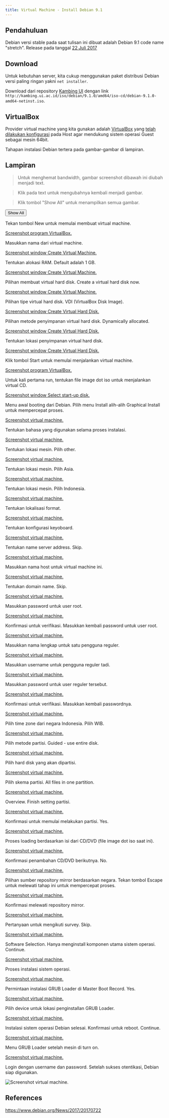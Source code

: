 ```yaml
---
title: Virtual Machine - Install Debian 9.1
---
```


## Pendahuluan

Debian versi stable pada saat tulisan ini dibuat adalah Debian 9.1 code name
"stretch". Release pada tanggal [22 Juli 2017]

## Download

Untuk kebutuhan server, kita cukup menggunakan paket distribusi Debian
versi paling ringan yakni `net installer`.

Download dari repository [Kambing UI] dengan link
`http://kambing.ui.ac.id/iso/debian/9.1.0/amd64/iso-cd/debian-9.1.0-amd64-netinst.iso`.

## VirtualBox

Provider virtual machine yang kita gunakan adalah [VirtualBox] yang
[telah dilakukan konfigurasi][1] pada Host agar mendukung sistem operasi Guest
sebagai mesin 64bit.

Tahapan instalasi Debian tertera pada gambar-gambar di lampiran.

## Lampiran

> Untuk menghemat bandwidth, gambar screenshot dibawah ini diubah menjadi text.

> Klik pada text untuk mengubahnya kembali menjadi gambar.

> Klik tombol "Show All" untuk menampilkan semua gambar.

<button onclick="javascript:a2img.showAll();">Show All</button>

Tekan tombol New untuk memulai membuat virtual machine.

[Screenshot program VirtualBox.](image://ijortengab.id/screenshot.1059.png)

Masukkan nama dari virtual machine.

[Screenshot window Create Virtual Machine.](image://ijortengab.id/screenshot.1060.png)

Tentukan alokasi RAM. Default adalah 1 GB.

[Screenshot window Create Virtual Machine.](image://ijortengab.id/screenshot.1061.png)

Pilihan membuat virtual hard disk. Create a virtual hard disk now.

[Screenshot window Create Virtual Machine.](image://ijortengab.id/screenshot.1062.png)

Pilihan tipe virtual hard disk. VDI (VirtualBox Disk Image).

[Screenshot window Create Virtual Hard Disk.](image://ijortengab.id/screenshot.1063.png)

Pilihan metode penyimpanan virtual hard disk. Dynamically allocated.

[Screenshot window Create Virtual Hard Disk.](image://ijortengab.id/screenshot.1064.png)

Tentukan lokasi penyimpanan virtual hard disk.

[Screenshot window Create Virtual Hard Disk.](image://ijortengab.id/screenshot.1065.png)

Klik tombol Start untuk memulai menjalankan virtual machine.

[Screenshot program VirtualBox.](image://ijortengab.id/screenshot.1066.png)

Untuk kali pertama run, tentukan file image dot iso untuk menjalankan virtual CD.

[Screenshot window Select start-up disk.](image://ijortengab.id/screenshot.1067.png)

Menu awal booting dari Debian. Pilih menu Install alih-alih Graphical Install untuk mempercepat proses.

[Screenshot virtual machine.](image://ijortengab.id/screenshot.1068.png)

Tentukan bahasa yang digunakan selama proses instalasi.

[Screenshot virtual machine.](image://ijortengab.id/screenshot.1069.png)

Tentukan lokasi mesin. Pilih other.

[Screenshot virtual machine.](image://ijortengab.id/screenshot.1071.png)

Tentukan lokasi mesin. Pilih Asia.

[Screenshot virtual machine.](image://ijortengab.id/screenshot.1072.png)

Tentukan lokasi mesin. Pilih Indonesia.

[Screenshot virtual machine.](image://ijortengab.id/screenshot.1073.png)

Tentukan lokalisasi format.

[Screenshot virtual machine.](image://ijortengab.id/screenshot.1074.png)

Tentukan konfigurasi keyoboard.

[Screenshot virtual machine.](image://ijortengab.id/screenshot.1075.png)

Tentukan name server address. Skip.

[Screenshot virtual machine.](image://ijortengab.id/screenshot.1076.png)

Masukkan nama host untuk virtual machine ini.

[Screenshot virtual machine.](image://ijortengab.id/screenshot.1077.png)

Tentukan domain name. Skip.

[Screenshot virtual machine.](image://ijortengab.id/screenshot.1078.png)

Masukkan password untuk user root.

[Screenshot virtual machine.](image://ijortengab.id/screenshot.1079.png)

Konfirmasi untuk verifikasi. Masukkan kembali password untuk user root.

[Screenshot virtual machine.](image://ijortengab.id/screenshot.1080.png)

Masukkan nama lengkap untuk satu pengguna reguler.

[Screenshot virtual machine.](image://ijortengab.id/screenshot.1081.png)

Masukkan username untuk pengguna reguler tadi.

[Screenshot virtual machine.](image://ijortengab.id/screenshot.1082.png)

Masukkan password untuk user reguler tersebut.

[Screenshot virtual machine.](image://ijortengab.id/screenshot.1083.png)

Konfirmasi untuk verifikasi. Masukkan kembali passwordnya.

[Screenshot virtual machine.](image://ijortengab.id/screenshot.1084.png)

Pilih time zone dari negara Indonesia. Pilih WIB.

[Screenshot virtual machine.](image://ijortengab.id/screenshot.1085.png)

Pilih metode partisi. Guided - use entire disk.

[Screenshot virtual machine.](image://ijortengab.id/screenshot.1086.png)

Pilih hard disk yang akan dipartisi.

[Screenshot virtual machine.](image://ijortengab.id/screenshot.1087.png)

Pilih skema partisi. All files in one partition.

[Screenshot virtual machine.](image://ijortengab.id/screenshot.1088.png)

Overview. Finish setting partisi.

[Screenshot virtual machine.](image://ijortengab.id/screenshot.1089.png)

Konfirmasi untuk memulai melakukan partisi. Yes.

[Screenshot virtual machine.](image://ijortengab.id/screenshot.1090.png)

Proses loading berdasarkan isi dari CD/DVD (file image dot iso saat ini).

[Screenshot virtual machine.](image://ijortengab.id/screenshot.1092.png)

Konfirmasi penambahan CD/DVD berikutnya. No.

[Screenshot virtual machine.](image://ijortengab.id/screenshot.1093.png)

Pilihan sumber repository mirror berdasarkan negara. Tekan tombol Escape untuk melewati tahap ini untuk mempercepat proses.

[Screenshot virtual machine.](image://ijortengab.id/screenshot.1094.png)

Konfirmasi melewati repository mirror.

[Screenshot virtual machine.](image://ijortengab.id/screenshot.1098.png)

Pertanyaan untuk mengikuti survey. Skip.

[Screenshot virtual machine.](image://ijortengab.id/screenshot.1100.png)

Software Selection. Hanya menginstall komponen utama sistem operasi. Continue.

[Screenshot virtual machine.](image://ijortengab.id/screenshot.1101.png)

Proses instalasi sistem operasi.

[Screenshot virtual machine.](image://ijortengab.id/screenshot.1102.png)

Permintaan instalasi GRUB Loader di Master Boot Record. Yes.

[Screenshot virtual machine.](image://ijortengab.id/screenshot.1103.png)

Pilih device untuk lokasi penginstallan GRUB Loader.

[Screenshot virtual machine.](image://ijortengab.id/screenshot.1104.png)

Instalasi sistem operasi Debian selesai. Konfirmasi untuk reboot. Continue.

[Screenshot virtual machine.](image://ijortengab.id/screenshot.1105.png)

Menu GRUB Loader setelah mesin di turn on.

[Screenshot virtual machine.](image://ijortengab.id/screenshot.1106.png)

Login dengan username dan password. Setelah sukses otentikasi, Debian siap digunakan.

![Screenshot virtual machine.](image://ijortengab.id/screenshot.1108.png)

## References

<https://www.debian.org/News/2017/20170722>

[22 Juli 2017]: https://www.debian.org/News/2017/20170722

[Kambing UI]: http://kambing.ui.ac.id/iso/debian/

[VirtualBox]: https://www.virtualbox.org/

[1]: /blog/2017/08/24/virtual-machine-64bit/
